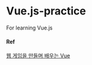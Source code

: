 # Vue.js-practice
For learning Vue.js



#### Ref
[웹 게임을 만들며 배우는 Vue](https://www.inflearn.com/course/web-game-vue)
